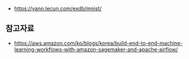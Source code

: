 * https://yann.lecun.com/exdb/mnist/ 


## 참고자료 ##

* https://aws.amazon.com/ko/blogs/korea/build-end-to-end-machine-learning-workflows-with-amazon-sagemaker-and-apache-airflow/
